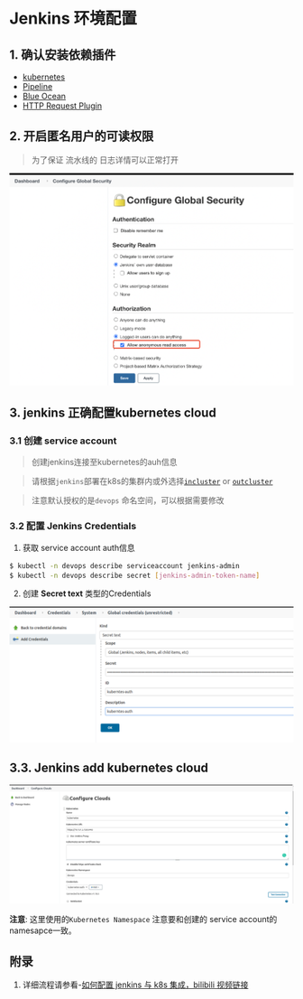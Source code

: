    
# Jenkins 环境配置

## 1. 确认安装依赖插件

* [kubernetes](https://plugins.jenkins.io/kubernetes)
* [Pipeline](https://plugins.jenkins.io/workflow-aggregator)
* [Blue Ocean](https://plugins.jenkins.io/blueocean)
* [HTTP Request Plugin](https://plugins.jenkins.io/http_request)

## 2. 开启匿名用户的可读权限    
> 为了保证 流水线的 日志详情可以正常打开

![Image](../assets/guide/jenkins/jenkins-enable-anony.png)

## 3. jenkins 正确配置kubernetes cloud

### 3.1 创建 service account

> 创建jenkins连接至kubernetes的auh信息

> 请根据`jenkins`部署在k8s的集群内或外选择[`incluster`](https://github.com/warm-native/docs/tree/master/topic002/deploy/incluster) or [`outcluster`](https://github.com/warm-native/docs/tree/master/topic002/deploy/outcluster)

> 注意默认授权的是`devops` 命名空间，可以根据需要修改

### 3.2 配置 Jenkins Credentials

1. 获取 service account auth信息
```sh
$ kubectl -n devops describe serviceaccount jenkins-admin
$ kubectl -n devops describe secret [jenkins-admin-token-name]
```
2. 创建 __Secret text__ 类型的Credentials

![Image](../assets/guide/jenkins/k8s-auth.png)


## 3.3. Jenkins add kubernetes cloud

![Image](../assets/guide/jenkins/k8s-cloud-setup.png)

__注意__: 这里使用的`Kubernetes Namespace` 注意要和创建的 service account的 namesapce一致。

## 附录
1. 详细流程请参看-[如何配置 jenkins 与 k8s 集成，bilibili 视频链接](https://www.bilibili.com/video/BV1A5411V7zm/)
